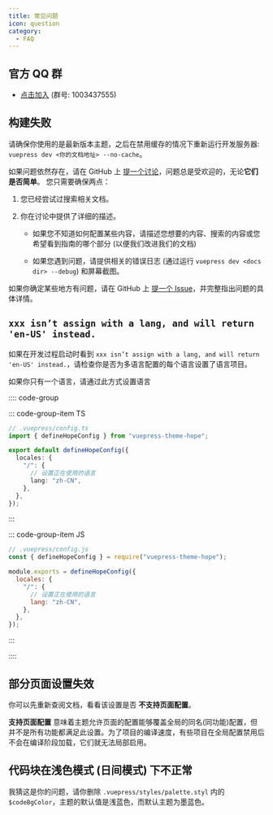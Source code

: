 ```yaml
---
title: 常见问题
icon: question
category:
  - FAQ
---
```


## 官方 QQ 群

- [点击加入](https://jq.qq.com/?_wv=1027&k=rATJyxGK) (群号: 1003437555)

## 构建失败

请确保你使用的是最新版本主题，之后在禁用缓存的情况下重新运行开发服务器: `vuepress dev <你的文档地址> --no-cache`。

如果问题依然存在，请在 GitHub 上 [提一个讨论](https://github.com/vuepress-theme-hope/vuepress-theme-hope/discussions/new)，问题总是受欢迎的，无论**它们是否简单**。 您只需要确保两点：

1. 您已经尝试过搜索相关文档。

1. 你在讨论中提供了详细的描述。

   - 如果您不知道如何配置某些内容，请描述您想要的内容、搜索的内容或您希望看到指南的哪个部分 (以便我们改进我们的文档)

   - 如果您遇到问题，请提供相关的错误日志 (通过运行 `vuepress dev <docs dir> --debug`) 和屏幕截图。

如果你确定某些地方有问题，请在 GitHub 上 [提一个 Issue](https://github.com/vuepress-theme-hope/vuepress-theme-hope/issues/new/choose)，并完整指出问题的具体详情。

## `xxx isn’t assign with a lang, and will return 'en-US' instead.`

如果在开发过程启动时看到 `xxx isn’t assign with a lang, and will return 'en-US' instead.`，请检查你是否为多语言配置的每个语言设置了语言项目。

如果你只有一个语言，请通过此方式设置语言

:::: code-group

::: code-group-item TS

```ts
// .vuepress/config.ts
import { defineHopeConfig } from "vuepress-theme-hope";

export default defineHopeConfig({
  locales: {
    "/": {
      // 设置正在使用的语言
      lang: "zh-CN",
    },
  },
});
```

:::

::: code-group-item JS

```js
// .vuepress/config.js
const { defineHopeConfig } = require("vuepress-theme-hope");

module.exports = defineHopeConfig({
  locales: {
    "/": {
      // 设置正在使用的语言
      lang: "zh-CN",
    },
  },
});
```

:::

::::

## 部分页面设置失效

你可以先重新查阅文档，看看该设置是否 **不支持页面配置**。

**支持页面配置** 意味着主题允许页面的配置能够覆盖全局的同名(同功能)配置，但并不是所有功能都满足此设置。为了项目的编译速度，有些项目在全局配置禁用后不会在编译阶段加载，它们就无法局部启用。

## 代码块在浅色模式 (日间模式) 下不正常

我猜这是你的问题，请你删除 `.vuepress/styles/palette.styl` 内的 `$codeBgColor`，主题的默认值是浅蓝色，而默认主题为墨蓝色。
